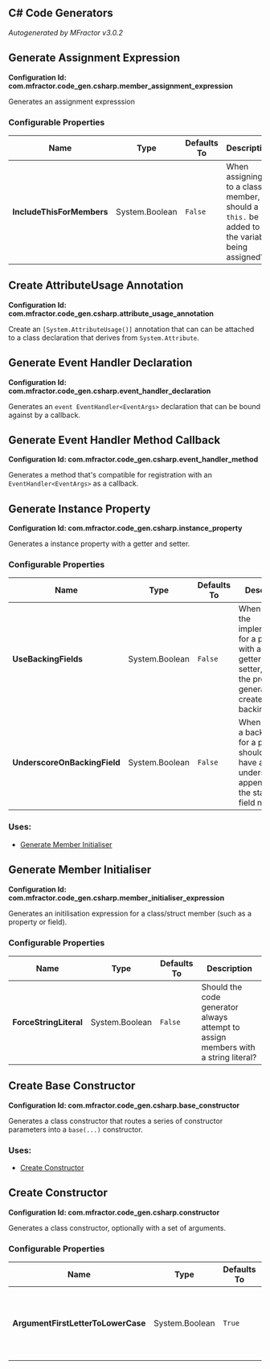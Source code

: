 ## C# Code Generators
*Autogenerated by MFractor v3.0.2*
## Generate Assignment Expression

**Configuration Id: com.mfractor.code_gen.csharp.member_assignment_expression**

Generates an assignment expresssion

### Configurable Properties

| Name | Type | Defaults To | Description |
|------|------|-------------|-------------|
| **IncludeThisForMembers** | System.Boolean | `False` | When assigning to a class member, should a `this.` be added to the variable being assigned? |

## Create AttributeUsage Annotation

**Configuration Id: com.mfractor.code_gen.csharp.attribute_usage_annotation**

Create an `[System.AttributeUsage()]` annotation that can can be attached to a class declaration that derives from `System.Attribute`.

## Generate Event Handler Declaration

**Configuration Id: com.mfractor.code_gen.csharp.event_handler_declaration**

Generates an `event EventHandler<EventArgs>` declaration that can be bound against by a callback.

## Generate Event Handler Method Callback

**Configuration Id: com.mfractor.code_gen.csharp.event_handler_method**

Generates a method that's compatible for registration with an `EventHandler<EventArgs>` as a callback.

## Generate Instance Property

**Configuration Id: com.mfractor.code_gen.csharp.instance_property**

Generates a instance property with a getter and setter.

### Configurable Properties

| Name | Type | Defaults To | Description |
|------|------|-------------|-------------|
| **UseBackingFields** | System.Boolean | `False` | When creating the implementation for a property with a public getter and setter, should the property generator create a backing field? |
| **UnderscoreOnBackingField** | System.Boolean | `False` | When creating a backing field for a property, should the field have an underscore appended to the start of the field name? |

### Uses:

 * [Generate Member Initialiser](/code-generation/csharp.md#generate-member-initialiser)


## Generate Member Initialiser

**Configuration Id: com.mfractor.code_gen.csharp.member_initialiser_expression**

Generates an initilisation expression for a class/struct member (such as a property or field).

### Configurable Properties

| Name | Type | Defaults To | Description |
|------|------|-------------|-------------|
| **ForceStringLiteral** | System.Boolean | `False` | Should the code generator always attempt to assign members with a string literal? |

## Create Base Constructor

**Configuration Id: com.mfractor.code_gen.csharp.base_constructor**

Generates a class constructor that routes a series of constructor parameters into a `base(...)` constructor.

### Uses:

 * [Create Constructor](/code-generation/csharp.md#create-constructor)


## Create Constructor

**Configuration Id: com.mfractor.code_gen.csharp.constructor**

Generates a class constructor, optionally with a set of arguments.

### Configurable Properties

| Name | Type | Defaults To | Description |
|------|------|-------------|-------------|
| **ArgumentFirstLetterToLowerCase** | System.Boolean | `True` | Should all constructor arguments have their first letter forced to lower case? |

